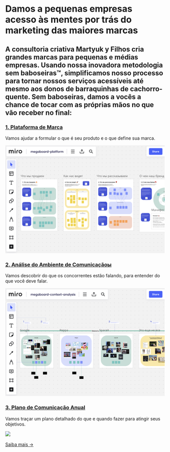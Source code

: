 # Damos a pequenas empresas acesso às mentes por trás do marketing das maiores marcas

## A consultoria criativa Martyuk у Filhos cria grandes marcas para pequenas e médias empresas. Usando nossa inovadora metodologia sem baboseiras™, simplificamos nosso processo para tornar nossos serviços acessíveis até mesmo aos donos de barraquinhas de cachorro-quente. Sem baboseiras, damos a vocês a chance de tocar com as próprias mãos no que vão receber no final:

### [1. Plataforma de Marca](https://miro.com/app/board/uXjVKDkDrP8=/?share_link_id=854957872958)
Vamos ajudar a formular o que é seu produto e o que define sua marca.

[![](/../../img/megaboard-1.png)](https://miro.com/app/board/uXjVKDkDrP8=/?share_link_id=854957872958)

### [2. Análise do Ambiente de Comunicaçãoы](https://miro.com/app/board/uXjVKJdCk5Q=/?share_link_id=723205133163)
Vamos descobrir do que os concorrentes estão falando, para entender do que você deve falar.

[![](/../../img/megaboard-2.png)](https://miro.com/app/board/uXjVKJdCk5Q=/?share_link_id=723205133163)

### [3. Plano de Comunicação Anual](https://miro.com/app/board/uXjVKRiyqsI=/?share_link_id=306221683197)
Vamos traçar um plano detalhado do que e quando fazer para atingir seus objetivos.

[![](/../../img/megaboard-3.png)](https://miro.com/app/board/uXjVKRiyqsI=/?share_link_id=306221683197)

[Saiba mais →](more)